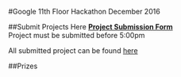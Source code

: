 #Google 11th Floor Hackathon December 2016

##Submit Projects Here
**[Project Submission Form](https://goo.gl/forms/79zfz1urgmhFONZs2)**  
Project must be submitted before 5:00pm


All submitted project can be found [here](https://docs.google.com/spreadsheets/d/10dPJTzHmFB7pnjJojIJWIicyIcJ8qMIney1vXQEK7rk/edit?usp=sharing)

##Prizes
